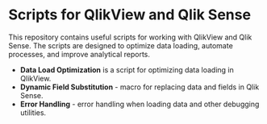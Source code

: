 # Scripts for QlikView and Qlik Sense

This repository contains useful scripts for working with QlikView and Qlik Sense. The scripts are designed to optimize data loading, automate processes, and improve analytical reports.

- **Data Load Optimization** is a script for optimizing data loading in QlikView.
- **Dynamic Field Substitution** - macro for replacing data and fields in Qlik Sense.
- **Error Handling** - error handling when loading data and other debugging utilities.
